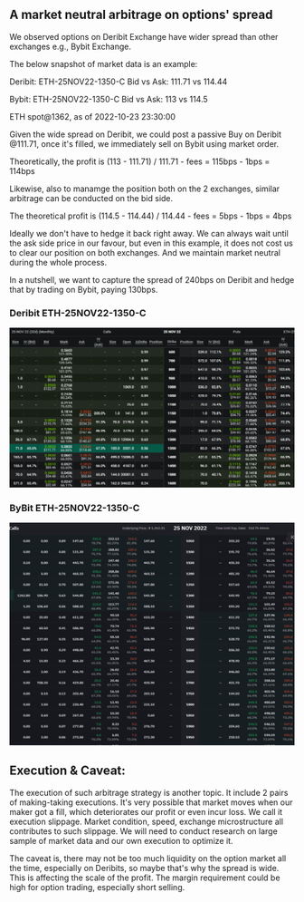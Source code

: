 ## A market neutral arbitrage on options' spread

We observed options on Deribit Exchange have wider spread than other exchanges e.g., Bybit Exchange. 

The below snapshot of market data is an example:

Deribit:
ETH-25NOV22-1350-C Bid vs Ask: 111.71 vs 114.44

Bybit:
ETH-25NOV22-1350-C Bid vs Ask: 113 vs 114.5

ETH spot@1362, as of 2022-10-23 23:30:00
<br/>

Given the wide spread on Deribit, we could post a passive Buy on Deribit @111.71, once it's filled, we immediately sell on Bybit using market order.

Theoretically, the profit is (113 - 111.71) / 111.71 - fees = 115bps - 1bps = 114bps

Likewise, also to manamge the position both on the 2 exchanges, similar arbitrage can be conducted on the bid side. 

The theoretical profit is (114.5 - 114.44) / 114.44 - fees = 5bps - 1bps = 4bps

Ideally we don't have to hedge it back right away. We can always wait until the ask side price in our favour, but even in this example, it does not cost us to clear our position on both exchanges. And we maintain market neutral during the whole process.

In a nutshell, we want to capture the spread of 240bps on Deribit and hedge that by trading on Bybit, paying 130bps. 

### Deribit ETH-25NOV22-1350-C

![Happy Christmas](deribit_ETH3.PNG)

### ByBit ETH-25NOV22-1350-C

![Happy Christmas](ByBit_ETH3.PNG)


## Execution & Caveat:
The execution of such arbitrage strategy is another topic. It include 2 pairs of making-taking executions. It's very possible that market moves when our maker got a fill, which deteriorates our profit or even incur loss. We call it execution slippage. Market condition, speed, exchange microstructure all contributes to such slippage. We will need to conduct research on large sample of market data and our own execution to optimize it. 

The caveat is, there may not be too much liquidity on the option market all the time, especially on Deribits, so maybe that's why the spread is wide. This is affecting the scale of the profit. The margin requirement could be high for option trading, especially short selling. 
